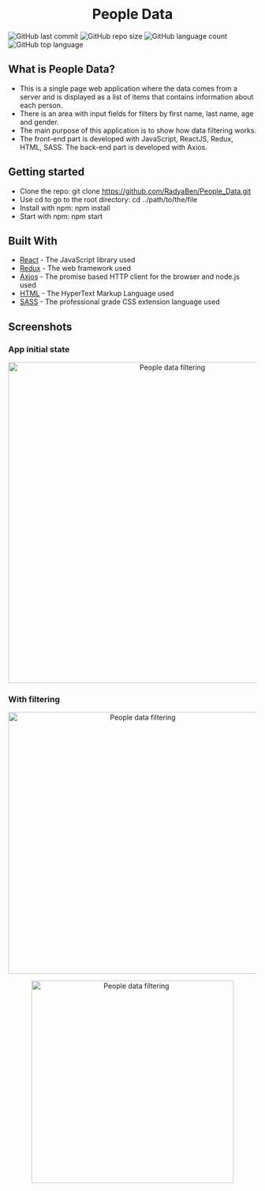 <div align="center">
  <br>
  <h1>People Data</h1>
</div>

![GitHub last commit](https://img.shields.io/github/last-commit/RadyaBen/People_Data?style=plastic)
![GitHub repo size](https://img.shields.io/github/repo-size/RadyaBen/People_Data?style=plastic)
![GitHub language count](https://img.shields.io/github/languages/count/RadyaBen/People_Data?style=plastic)
![GitHub top language](https://img.shields.io/github/languages/top/RadyaBen/People_Data?style=plastic)

## What is People Data?

* This is a single page web application where the data comes from a server and is displayed as a list of items that contains information about each person. 
* There is an area with input fields for filters by first name, last name, age and gender. 
* The main purpose of this application is to show how data filtering works.
* The front-end part is developed with JavaScript, ReactJS, Redux, HTML, SASS. The back-end part is developed with Axios.

## Getting started

* Clone the repo: git clone https://github.com/RadyaBen/People_Data.git
* Use cd to go to the root directory: cd ../path/to/the/file
* Install with npm: npm install
* Start with npm: npm start

## Built With

* [React](https://ru.reactjs.org/) - The JavaScript library used
* [Redux](https://redux.js.org/) - The web framework used
* [Axios](https://axios-http.com/) - The promise based HTTP client for the browser and node.js used
* [HTML](https://developer.mozilla.org/ru/docs/Web/HTML) - The HyperText Markup Language used
* [SASS](https://sass-lang.com/) - The professional grade CSS extension language used

## Screenshots

### App initial state 
<p align="center">
	<img src="https://i.postimg.cc/wTYv4Xqd/image.png" height="650px" title="People data filtering"></img>
</p>

### With filtering

<p align="center">
	<img src="https://i.postimg.cc/CMGnjhD7/image.png]" height="530px" title="People data filtering"></img>
</p>

<p align="center">
	<img src="https://i.postimg.cc/XqZVb2vN/image.png" width="410px" title="People data filtering"></img>
</p>